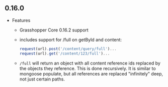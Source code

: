## 0.16.0

* Features
    * Grasshopper Core 0.16.2 support
    * includes support for /full on getById and content:

        ```javascript
        request(url).post('/content/query/full')...
        request(url).get('/content/123/full')...
        ```

    * `/full` will return an object with all content reference ids replaced by the objects they reference.
        This is done recursively. It is similar to mongoose populate, but all references are replaced "infinitely" deep, not just certain paths.
